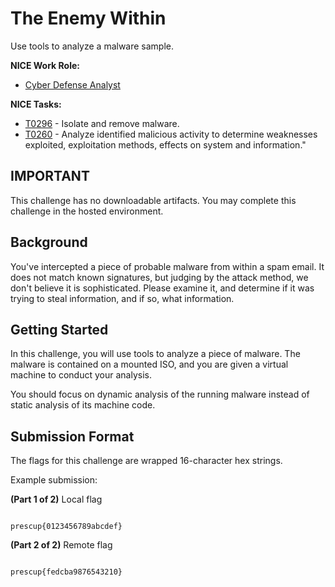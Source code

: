 # The Enemy Within

Use tools to analyze a malware sample.

**NICE Work Role:**

- [Cyber Defense Analyst](https://niccs.cisa.gov/workforce-development/nice-framework/workroles?name=Cyber+Defense+Analyst)

**NICE Tasks:**

- [T0296](https://niccs.cisa.gov/workforce-development/nice-framework/tasks?id=T0296&description=All) - Isolate and remove malware.
- [T0260](https://niccs.cisa.gov/workforce-development/nice-framework/tasks?id=T0260&description=All) - Analyze identified malicious activity to determine weaknesses exploited, exploitation methods, effects on system and information."


## IMPORTANT

This challenge has no downloadable artifacts. You may complete this challenge in the hosted environment.

## Background


  You've intercepted a piece of probable malware from within a spam email. It does not match known signatures, but judging by the attack method, we don't believe it is sophisticated. Please examine it, and determine if it was trying to steal information, and if so, what information.


## Getting Started


  In this challenge, you will use tools to analyze a piece of malware. The malware is contained on a mounted ISO, and you are given a virtual machine to conduct your analysis.


  You should focus on dynamic analysis of the running malware instead of static analysis of its machine code.


## Submission Format


  The flags for this challenge are wrapped 16-character hex strings.


  Example submission:


  **(Part 1 of 2)** Local flag

  ```

  prescup{0123456789abcdef}

  ```

  **(Part 2 of 2)** Remote flag

  ```

  prescup{fedcba9876543210}

  ```
